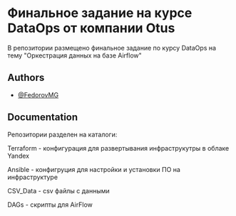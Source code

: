 
# Финальное задание на курсе DataOps от компании Otus
В репозитории размещено финальное задание по курсу DataOps на тему "Оркестрация данных на базе Airflow"

## Authors
- [@FedorovMG](https://www.github.com/FedorovMG)

## Documentation
Репозитории разделен на каталоги:

Terraform - конфигурация для развертывания инфраструкутры в облаке Yandex 

Ansible - конфигруция для настройки и установки ПО на инфраструктуре

CSV_Data - csv файлы с данными

DAGs - скрипты для AirFlow